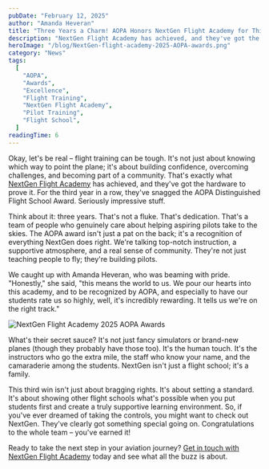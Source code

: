 ```yaml
---
pubDate: "February 12, 2025"
author: "Amanda Heveran"
title: "Three Years a Charm! AOPA Honors NextGen Flight Academy for Third Time Running"
description: "NextGen Flight Academy has achieved, and they've got the hardware to prove it. For the third year in a row, they've snagged the AOPA Distinguished Flight School Award.  Seriously impressive stuff."
heroImage: "/blog/NextGen-flight-academy-2025-AOPA-awards.png"
category: "News"
tags:
  [
    "AOPA",
    "Awards",
    "Excellence",
    "Flight Training",
    "NextGen Flight Academy",
    "Pilot Training",
    "Flight School",
  ]
readingTime: 6
---
```


Okay, let's be real – flight training can be tough. It's not just about knowing which way to point the plane; it's about building confidence, overcoming challenges, and becoming part of a community. That's exactly what [NextGen Flight Academy](https://flyhere.aero/) has achieved, and they've got the hardware to prove it. For the third year in a row, they've snagged the AOPA Distinguished Flight School Award. Seriously impressive stuff.

Think about it: three years. That's not a fluke. That's dedication. That's a team of people who genuinely care about helping aspiring pilots take to the skies. The AOPA award isn't just a pat on the back; it's a recognition of everything NextGen does right. We're talking top-notch instruction, a supportive atmosphere, and a real sense of community. They're not just teaching people to fly; they're building pilots.

We caught up with Amanda Heveran, who was beaming with pride. "Honestly," she said, "this means the world to us. We pour our hearts into this academy, and to be recognized by AOPA, and especially to have our students rate us so highly, well, it's incredibly rewarding. It tells us we're on the right track."

![NextGen Flight Academy 2025 AOPA Awards](/blog/student-and-cfi-completing-career-zero-to-hero-flight-training-at-nextgen-flight-academy.webp)

What's their secret sauce? It's not just fancy simulators or brand-new planes (though they probably have those too). It's the human touch. It's the instructors who go the extra mile, the staff who know your name, and the camaraderie among the students. NextGen isn't just a flight school; it's a family.

This third win isn't just about bragging rights. It's about setting a standard. It's about showing other flight schools what's possible when you put students first and create a truly supportive learning environment. So, if you've ever dreamed of taking the controls, you might want to check out NextGen. They've clearly got something special going on. Congratulations to the whole team – you've earned it!

Ready to take the next step in your aviation journey? [Get in touch with NextGen Flight Academy](/contact/) today and see what all the buzz is about.
